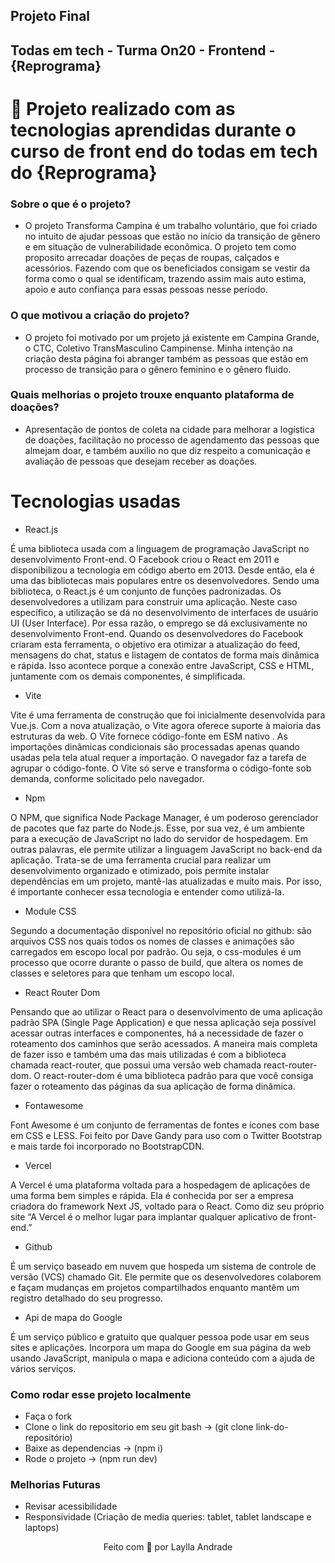 ## Projeto Final
  ## Todas em tech - Turma On20 - Frontend - {Reprograma} 

# 🧠 Projeto realizado com as tecnologias aprendidas durante o curso de front end do todas em tech do {Reprograma}


### Sobre o que é o projeto?
- O projeto Transforma Campina é um trabalho voluntário, que foi criado no intuito de ajudar pessoas que estão no início da transição de gênero e em situação de vulnerabilidade econômica. O projeto tem como proposito arrecadar doações de peças de roupas, calçados e acessórios. Fazendo com que os beneficiados consigam se vestir da forma como o qual se identificam, trazendo assim mais auto estima, apoio e auto confiança para essas pessoas nesse período.

### O que motivou a criação do projeto?
- O projeto foi motivado por um projeto já existente em Campina Grande, o CTC, Coletivo TransMasculino Campinense. Minha intenção na criação desta página foi abranger também as pessoas que estão em processo de transição para o gênero feminino e o gênero fluido. 

### Quais melhorias o projeto trouxe enquanto plataforma de doações?
 - Apresentação de pontos de coleta na cidade para melhorar a logística de doações, facilitação no processo de agendamento das pessoas que almejam doar, e também auxilio no que diz respeito a comunicação e avaliação de pessoas que desejam receber as doações.

# Tecnologias usadas
 * React.js

É uma biblioteca usada com a linguagem de programação JavaScript no desenvolvimento Front-end. 
O Facebook criou o React em 2011 e disponibilizou a tecnologia em código aberto em 2013. Desde então, ela é uma das bibliotecas mais populares entre os desenvolvedores. Sendo uma biblioteca, o React.js é um conjunto de funções padronizadas. Os desenvolvedores a utilizam para construir uma aplicação. 
Neste caso específico, a utilização se dá no desenvolvimento de interfaces de usuário UI (User Interface). Por essa razão, o emprego se dá exclusivamente no desenvolvimento Front-end. 
Quando os desenvolvedores do Facebook criaram esta ferramenta, o objetivo era otimizar a atualização do feed, mensagens do chat, status e listagem de contatos de forma mais dinâmica e rápida. 
Isso acontece porque a conexão entre JavaScript, CSS e HTML, juntamente com os demais componentes, é simplificada.  

* Vite 

Vite é uma ferramenta de construção que foi inicialmente desenvolvida para Vue.js. Com a nova atualização, o Vite agora oferece suporte à maioria das estruturas da web.
O Vite fornece código-fonte em ESM nativo . As importações dinâmicas condicionais são processadas apenas quando usadas pela tela atual requer a importação. O navegador faz a tarefa de agrupar o código-fonte. O Vite só serve e transforma o código-fonte sob demanda, conforme solicitado pelo navegador.

* Npm

O NPM, que significa Node Package Manager, é um poderoso gerenciador de pacotes que faz parte do Node.js. Esse, por sua vez, é um ambiente para a execução de JavaScript no lado do servidor de hospedagem. Em outras palavras, ele permite utilizar a linguagem JavaScript no back-end da aplicação.
Trata-se de uma ferramenta crucial para realizar um desenvolvimento organizado e otimizado, pois permite instalar dependências em um projeto, mantê-las atualizadas e muito mais. Por isso, é importante conhecer essa tecnologia e entender como utilizá-la. 

* Module CSS

Segundo a documentação disponível no repositório oficial no github: são arquivos CSS nos quais todos os nomes de classes e animações são carregados em escopo local por padrão.
Ou seja, o css-modules é um processo que ocorre durante o passo de build, que altera os nomes de classes e seletores para que tenham um escopo local. 

* React Router Dom

Pensando que ao utilizar o React para o desenvolvimento de uma aplicação padrão SPA (Single Page Application) e que nessa aplicação seja possível acessar outras interfaces e componentes, há a necessidade de fazer o roteamento dos caminhos que serão acessados. A maneira mais completa de fazer isso e também uma das mais utilizadas é com a biblioteca chamada react-router, que possui uma versão web chamada react-router-dom.
O react-router-dom é uma biblioteca padrão para que você consiga fazer o roteamento das páginas da sua aplicação de forma dinâmica.

* Fontawesome 

Font Awesome é um conjunto de ferramentas de fontes e ícones com base em CSS e LESS. Foi feito por Dave Gandy para uso com o Twitter Bootstrap e mais tarde foi incorporado no BootstrapCDN.

* Vercel 

A Vercel é uma plataforma voltada para a hospedagem de aplicações de uma forma bem simples e rápida. Ela é conhecida por ser a empresa criadora do framework Next JS, voltado para o React. Como diz seu próprio site “A Vercel é o melhor lugar para implantar qualquer aplicativo de front-end.”

* Github 

É um serviço baseado em nuvem que hospeda um sistema de controle de versão (VCS) chamado Git. Ele permite que os desenvolvedores colaborem e façam mudanças em projetos compartilhados enquanto mantêm um registro detalhado do seu progresso.

* Api de mapa do Google

É um serviço público e gratuito que qualquer pessoa pode usar em seus sites e aplicações. Incorpora um mapa do Google em sua página da web usando JavaScript, manipula o mapa e adiciona conteúdo com a ajuda de vários serviços.

### Como rodar esse projeto localmente

* Faça o fork
* Clone o link do repositorio em seu git bash -> (git clone link-do-repositório)
* Baixe as dependencias -> (npm i)
* Rode o projeto -> (npm run dev)

### Melhorias Futuras

* Revisar acessibilidade
* Responsividade (Criação de media queries: tablet, tablet landscape e laptops)

<p align="center">
Feito com 💜 por Laylla Andrade
</p>
